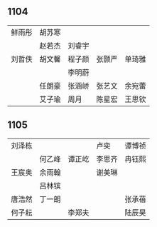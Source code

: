 ## 1104
|     |     |     |     |     |
| --- | --- | --- | --- | --- |
| 鲜雨彤 | 胡苏寒 |  |  |  |
|  | 赵若杰 | 刘睿宇 |  |  |
| 刘哲佚 | 胡文馨 | 程子颜 | 张颢严 | 单琦雅 |
|  |  | 李明蔚 |  |  |
|  | 任朗豪 | 张涵峤 | 张艺文 | 余宛蕾 |
|  | 艾子瑜 | 周月 | 陈星宏 | 王思钦 |

## 1105
|     |     |     |     |     |
| --- | --- | --- | --- | --- |
| 刘泽栋 |  |  | 卢奕 | 谭博祯 |
|  | 何乙峰 | 谭正屹 | 李思齐 | 冉钰熙 |
| 王宸奥 | 余雨翰 |  | 谢美琳 |  |
|  | 吕林镔 |  |  |  |
| 唐浩然 | 丁一朗 |  |  | 张承蓓 |
| 何子耘 |  | 李郑夫 |  | 陆辰昊 |

